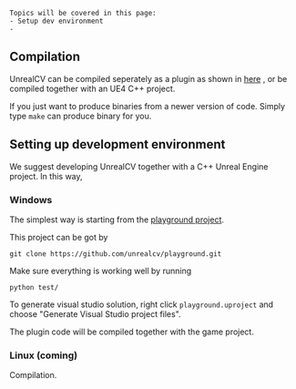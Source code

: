     Topics will be covered in this page:   
    - Setup dev environment
    -

## Compilation
UnrealCV can be compiled seperately as a plugin as shown in [here](plugin.md#compilation)
, or be compiled together with an UE4 C++ project.

If you just want to produce binaries from a newer version of code. Simply type `make` can produce binary for you.

## Setting up development environment
We suggest developing UnrealCV together with a C++ Unreal Engine project. In this way,


### Windows

The simplest way is starting from the [playground project](https://github.com/unrealcv/playground).

This project can be got by
```
git clone https://github.com/unrealcv/playground.git
```

Make sure everything is working well by running
```
python test/
```

To generate visual studio solution, right click `playground.uproject` and choose "Generate Visual Studio project files".

The plugin code will be compiled together with the game project.

### Linux (coming)

Compilation.
